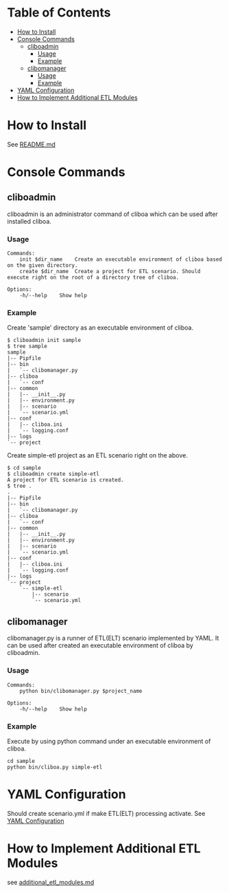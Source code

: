 # Table of Contents
* [How to Install](#how-to-install)
* [Console Commands](#console-commands)
	* [cliboadmin](#cliboadmin)
		* [Usage](#usage)
		* [Example](#example)
	* [clibomanager](#clibomanager)
		* [Usage](#usage)
		* [Example](#example)
* [YAML Configuration](#yaml-configuration)
* [How to Implement Additional ETL Modules](#how-to-implement-additional-etl-modules)


# How to Install
See [README.md](/README.md#markdown-header-install-cliboa)

# Console Commands
## cliboadmin
cliboadmin is an administrator command of cliboa which can be used after installed cliboa.

### Usage
```
Commands:
	init $dir_name    Create an executable environment of cliboa based on the given directory.
	create $dir_name  Create a project for ETL scenario. Should execute right on the root of a directory tree of cliboa. 

Options:
	-h/--help    Show help
```

### Example
Create 'sample' directory as an executable environment of cliboa.
```
$ cliboadmin init sample
$ tree sample
sample
|-- Pipfile
|-- bin
|   `-- clibomanager.py
|-- cliboa
|   `-- conf
|-- common
|   |-- __init__.py
|   |-- environment.py
|   |-- scenario
|   `-- scenario.yml
|-- conf
|   |-- cliboa.ini
|   `-- logging.conf
|-- logs
`-- project

```

Create simple-etl project as an ETL scenario right on the above.
```
$ cd sample
$ cliboadmin create simple-etl
A project for ETL scenario is created.
$ tree .
.
|-- Pipfile
|-- bin
|   `-- clibomanager.py
|-- cliboa
|   `-- conf
|-- common
|   |-- __init__.py
|   |-- environment.py
|   |-- scenario
|   `-- scenario.yml
|-- conf
|   |-- cliboa.ini
|   `-- logging.conf
|-- logs
`-- project
    `-- simple-etl
        |-- scenario
        `-- scenario.yml

```


## clibomanager
clibomanager.py is a runner of ETL(ELT) scenario implemented by YAML. It can be used after created an executable environment of cliboa by cliboadmin.

### Usage
```
Commands:
    python bin/clibomanager.py $project_name

Options:
    -h/--help    Show help
```

### Example
Execute by using python command under an executable environment of cliboa.
```
cd sample
python bin/cliboa.py simple-etl
```

# YAML Configuration
Should create scenario.yml if make ETL(ELT) processing activate.
See [YAML Configuration](/docs/yaml_configuration.md)

# How to Implement Additional ETL Modules
see [additional_etl_modules.md](/docs/additional_etl_modules.md)
